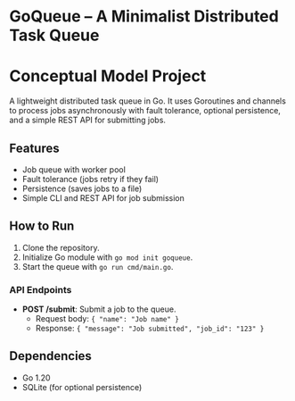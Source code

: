 # GoQueue – A Minimalist Distributed Task Queue
# Conceptual Model Project

A lightweight distributed task queue in Go. It uses Goroutines and channels to process jobs asynchronously with fault tolerance, optional persistence, and a simple REST API for submitting jobs.

## Features
- Job queue with worker pool
- Fault tolerance (jobs retry if they fail)
- Persistence (saves jobs to a file)
- Simple CLI and REST API for job submission

## How to Run
1. Clone the repository.
2. Initialize Go module with `go mod init goqueue`.
3. Start the queue with `go run cmd/main.go`.

### API Endpoints
- **POST /submit**: Submit a job to the queue.
    - Request body: `{ "name": "Job name" }`
    - Response: `{ "message": "Job submitted", "job_id": "123" }`

## Dependencies
- Go 1.20
- SQLite (for optional persistence)
